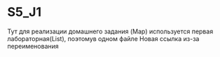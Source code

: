 # S5_J1
Тут для реализации домашнего задания (Map) используется первая лабораторная(List), поэтомув одном файле
Новая ссылка из-за переименования
